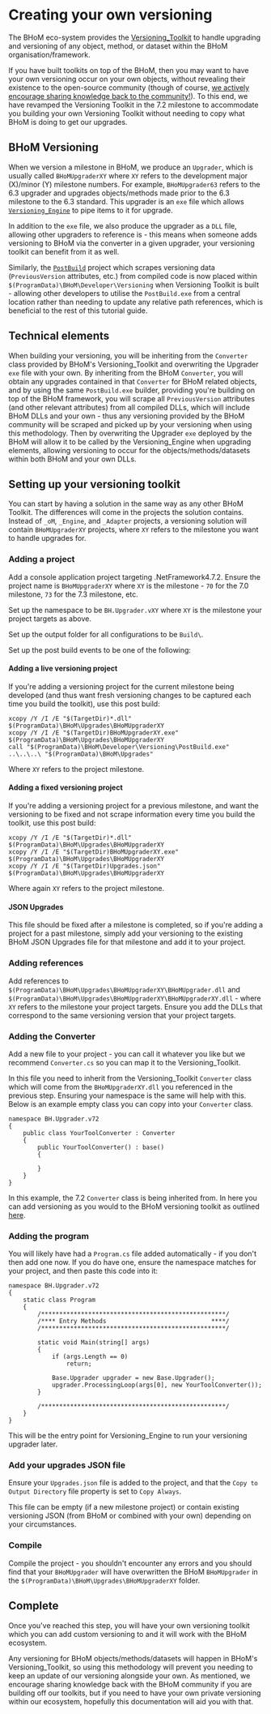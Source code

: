 # Creating your own versioning

The BHoM eco-system provides the [Versioning_Toolkit](https://github.com/BHoM/Versioning_Toolkit) to handle upgrading and versioning of any object, method, or dataset within the BHoM organisation/framework.

If you have built toolkits on top of the BHoM, then you may want to have your own versioning occur on your own objects, without revealing their existence to the open-source community (though of course, [we actively encourage sharing knowledge back to the community!](https://bhom.xyz/documentation/#so-what-exactly-is-the-bhom)). To this end, we have revamped the Versioning Toolkit in the 7.2 milestone to accommodate you building your own Versioning Toolkit without needing to copy what BHoM is doing to get our upgrades.

## BHoM Versioning

When we version a milestone in BHoM, we produce an `Upgrader`, which is usually called `BHoMUpgraderXY` where `XY` refers to the development major (X)/minor (Y) milestone numbers. For example, `BHoMUpgrader63` refers to the 6.3 upgrader and upgrades objects/methods made prior to the 6.3 milestone to the 6.3 standard. This upgrader is an `exe` file which allows [`Versioning_Engine`](https://github.com/BHoM/BHoM_Engine/tree/develop/Versioning_Engine) to pipe items to it for upgrade.

In addition to the `exe` file, we also produce the upgrader as a `DLL` file, allowing other upgraders to reference is - this means when someone adds versioning to BHoM via the converter in a given upgrader, your versioning toolkit can benefit from it as well.

Similarly, the [`PostBuild`](https://github.com/BHoM/Versioning_Toolkit/tree/develop/PostBuild) project which scrapes versioning data (`PreviousVersion` attributes, etc.) from compiled code is now placed within `$(ProgramData)\BHoM\Developer\Versioning` when Versioning Toolkit is built - allowing other developers to utilise the `PostBuild.exe` from a central location rather than needing to update any relative path references, which is beneficial to the rest of this tutorial guide.

## Technical elements

When building your versioning, you will be inheriting from the `Converter` class provided by BHoM's Versioning_Toolkit and overwriting the Upgrader `exe` file with your own. By inheriting from the BHoM `Converter`, you will obtain any upgrades contained in that `Converter` for BHoM related objects, and by using the same `PostBuild.exe` builder, providing you're building on top of the BHoM framework, you will scrape all `PreviousVersion` attributes (and other relevant attributes) from all compiled DLLs, which will include BHoM DLLs and your own - thus any versioning provided by the BHoM community will be scraped and picked up by your versioning when using this methodology. Then by overwriting the Upgrader `exe` deployed by the BHoM will allow it to be called by the Versioning_Engine when upgrading elements, allowing versioning to occur for the objects/methods/datasets within both BHoM and your own DLLs.

## Setting up your versioning toolkit

You can start by having a solution in the same way as any other BHoM Toolkit. The differences will come in the projects the solution contains. Instead of `_oM`, `_Engine`, and `_Adapter` projects, a versioning solution will contain `BHoMUpgraderXY` projects, where `XY` refers to the milestone you want to handle upgrades for.

### Adding a project

Add a console application project targeting .NetFramework4.7.2. Ensure the project name is `BHoMUpgraderXY` where `XY` is the milestone - `70` for the 7.0 milestone, `73` for the 7.3 milestone, etc.

Set up the namespace to be `BH.Upgrader.vXY` where `XY` is the milestone your project targets as above.

Set up the output folder for all configurations to be `Build\`.

Set up the post build events to be one of the following:

#### Adding a live versioning project

If you're adding a versioning project for the current milestone being developed (and thus want fresh versioning changes to be captured each time you build the toolkit), use this post build:

```
xcopy /Y /I /E "$(TargetDir)*.dll" $(ProgramData)\BHoM\Upgrades\BHoMUpgraderXY
xcopy /Y /I /E "$(TargetDir)BHoMUpgraderXY.exe" $(ProgramData)\BHoM\Upgrades\BHoMUpgraderXY
call "$(ProgramData)\BHoM\Developer\Versioning\PostBuild.exe" ..\..\..\ "$(ProgramData)\BHoM\Upgrades"
```

Where `XY` refers to the project milestone.

#### Adding a fixed versioning project

If you're adding a versioning project for a previous milestone, and want the versioning to be fixed and not scrape information every time you build the toolkit, use this post build:

```
xcopy /Y /I /E "$(TargetDir)*.dll" $(ProgramData)\BHoM\Upgrades\BHoMUpgraderXY
xcopy /Y /I /E "$(TargetDir)BHoMUpgraderXY.exe" $(ProgramData)\BHoM\Upgrades\BHoMUpgraderXY
xcopy /Y /I /E "$(TargetDir)Upgrades.json" $(ProgramData)\BHoM\Upgrades\BHoMUpgraderXY
```

Where again `XY` refers to the project milestone.

#### JSON Upgrades

This file should be fixed after a milestone is completed, so if you're adding a project for a past milestone, simply add your versioning to the existing BHoM JSON Upgrades file for that milestone and add it to your project.

### Adding references

Add references to `$(ProgramData)\BHoM\Upgrades\BHoMUpgraderXY\BHoMUpgrader.dll` and `$(ProgramData)\BHoM\Upgrades\BHoMUpgraderXY\BHoMUpgraderXY.dll` - where `XY` refers to the milestone your project targets. Ensure you add the DLLs that correspond to the same versioning version that your project targets.

### Adding the Converter

Add a new file to your project - you can call it whatever you like but we recommend `Converter.cs` so you can map it to the Versioning_Toolkit.

In this file you need to inherit from the Versioning_Toolkit `Converter` class which will come from the `BHoMUpgraderXY.dll` you referenced in the previous step. Ensuring your namespace is the same will help with this. Below is an example empty class you can copy into your `Converter` class.

```
namespace BH.Upgrader.v72
{
    public class YourToolConverter : Converter
    {
        public YourToolConverter() : base()
        {

        }
    }
}

```

In this example, the 7.2 `Converter` class is being inherited from. In here you can add versioning as you would to the BHoM versioning toolkit as outlined [here](https://bhom.xyz/documentation/Guides-and-Tutorials/Coding-with-BHoM/Versioning/versioning-guide/#structural-changes-to-a-a-class).

### Adding the program

You will likely have had a `Program.cs` file added automatically - if you don't then add one now. If you do have one, ensure the namespace matches for your project, and then paste this code into it:

```
namespace BH.Upgrader.v72
{
    static class Program
    {
        /***************************************************/
        /**** Entry Methods                             ****/
        /***************************************************/

        static void Main(string[] args)
        {
            if (args.Length == 0)
                return;

            Base.Upgrader upgrader = new Base.Upgrader();
            upgrader.ProcessingLoop(args[0], new YourToolConverter());
        }

        /***************************************************/
    }
}
```

This will be the entry point for Versioning_Engine to run your versioning upgrader later.

### Add your upgrades JSON file

Ensure your `Upgrades.json` file is added to the project, and that the `Copy to Output Directory` file property is set to `Copy Always`.

This file can be empty (if a new milestone project) or contain existing versioning JSON (from BHoM or combined with your own) depending on your circumstances.

### Compile

Compile the project - you shouldn't encounter any errors and you should find that your `BHoMUpgrader` will have overwritten the BHoM `BHoMUpgrader` in the `$(ProgramData)\BHoM\Upgrades\BHoMUpgraderXY` folder.

## Complete

Once you've reached this step, you will have your own versioning toolkit which you can add custom versioning to and it will work with the BHoM ecosystem.

Any versioning for BHoM objects/methods/datasets will happen in BHoM's Versioning_Toolkit, so using this methodology will prevent you needing to keep an update of our versioning alongside your own. As mentioned, we encourage sharing knowledge back with the BHoM community if you are building off our toolkits, but if you need to have your own private versioning within our ecosystem, hopefully this documentation will aid you with that.